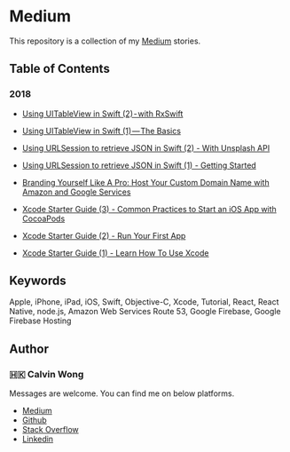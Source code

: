 # Medium

This repository is a collection of my [Medium](https://medium.com/@calvinw) stories.
	
## Table of Contents

### 2018

- [Using UITableView in Swift (2) - with RxSwift](https://medium.com/p/3e6dac456b92)

- [Using UITableView in Swift (1) — The Basics](https://medium.com/p/bdc0048c2a94)

- [Using URLSession to retrieve JSON in Swift (2) - With Unsplash API](https://medium.com/p/4b9fee472f08)

- [Using URLSession to retrieve JSON in Swift (1) - Getting Started](https://medium.com/p/d929f3a49c67)

- [Branding Yourself Like A Pro: Host Your Custom Domain Name with Amazon and Google Services](https://medium.com/p/4dcfafb0cf35)

- [Xcode Starter Guide (3) - Common Practices to Start an iOS App with CocoaPods](https://medium.com/p/e99ebdc26585)

- [Xcode Starter Guide (2) - Run Your First App](https://medium.com/p/8317520613fc)

- [Xcode Starter Guide (1) - Learn How To Use Xcode](https://medium.com/p/7b852a4619ba)

## Keywords

Apple, iPhone, iPad, iOS, Swift, Objective-C, Xcode, Tutorial, React, React Native, node.js, Amazon Web Services Route 53, Google Firebase, Google Firebase Hosting

## Author

### 🇭🇰 Calvin Wong

Messages are welcome. You can find me on below platforms.

* [Medium](https://medium.com/@calvinw)
* [Github](https://github.com/calvinwkl)
* [Stack Overflow](https://stackoverflow.com/users/9903723/calvin)
* [Linkedin](https://www.linkedin.com/in/calvinwkl)


